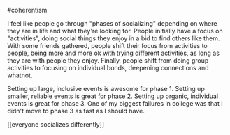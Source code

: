 #coherentism

I feel like people go through "phases of socializing" depending on where they are in life and what they're looking for. People initially have a focus on "activities", doing social things they enjoy in a bid to find others like them. With some friends gathered, people shift their focus from activities to people, being more and more ok with trying different activities, as long as they are with people they enjoy. Finally, people shift from doing group activities to focusing on individual bonds, deepening connections and whatnot.

Setting up large, inclusive events is awesome for phase 1. Setting up smaller, reliable events is great for phase 2. Setting up organic, individual events is great for phase 3. One of my biggest failures in college was that I didn't move to phase 3 as fast as I should have.

[[everyone socializes differently]]
